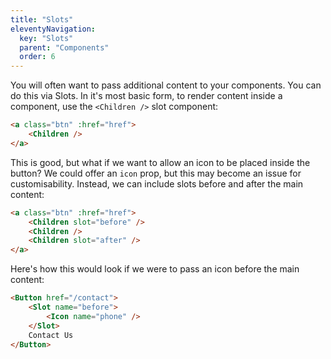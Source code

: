 ```yaml
---
title: "Slots"
eleventyNavigation:
  key: "Slots"
  parent: "Components"
  order: 6
---
```


You will often want to pass additional content to your components. You can do this via Slots. In it's most basic form, to render content inside a component, use the `<Children />` slot component:

```html
<a class="btn" :href="href">
    <Children />
</a>
```

This is good, but what if we want to allow an icon to be placed inside the button? We could offer an `icon` prop, but this may become an issue for customisability. Instead, we can include slots before and after the main content:

```html
<a class="btn" :href="href">
    <Children slot="before" />
    <Children />
    <Children slot="after" />
</a>
```

Here's how this would look if we were to pass an icon before the main content:

```html
<Button href="/contact">
    <Slot name="before">
        <Icon name="phone" />
    </Slot>
    Contact Us
</Button>
```